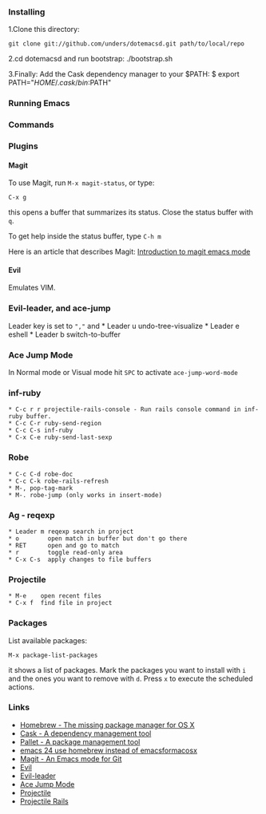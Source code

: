### Installing
1.Clone this directory:

    git clone git://github.com/unders/dotemacsd.git path/to/local/repo

2.cd dotemacsd and run bootstrap:
    ./bootstrap.sh

3.Finally: Add the Cask dependency manager to your $PATH:
    $ export PATH="$HOME/.cask/bin:$PATH"

### Running Emacs


### Commands


### Plugins

#### Magit
To use Magit, run `M-x magit-status`, or type:

    C-x g

this opens a buffer that summarizes its
status. Close the status buffer with `q`.

To get help inside the status buffer, type `C-h m`

Here is an article that describes Magit: [Introduction to magit emacs mode](http://www.masteringemacs.org/articles/2013/12/06/introduction-magit-emacs-mode-git)


#### Evil
Emulates VIM.

### Evil-leader, and ace-jump
Leader key is set to `","` and
    * Leader u undo-tree-visualize
    * Leader e eshell
    * Leader b switch-to-buffer

### Ace Jump Mode
In Normal mode or Visual mode hit `SPC` to activate `ace-jump-word-mode`

### inf-ruby
    * C-c r r projectile-rails-console - Run rails console command in inf-ruby buffer.
    * C-c C-r ruby-send-region
    * C-c C-s inf-ruby
    * C-x C-e ruby-send-last-sexp

### Robe
    * C-c C-d robe-doc
    * C-c C-k robe-rails-refresh
    * M-, pop-tag-mark
    * M-. robe-jump (only works in insert-mode)

### Ag - reqexp
    * Leader m reqexp search in project
    * o        open match in buffer but don't go there
    * RET      open and go to match
    * r        toggle read-only area
    * C-x C-s  apply changes to file buffers

### Projectile
    * M-e    open recent files
    * C-x f  find file in project

### Packages
List available packages:

    M-x package-list-packages

it shows a list of packages.
Mark the packages you want to install with `i` and
the ones you want to remove with `d`. Press `x` to
execute the scheduled actions.


### Links
 * [Homebrew - The missing package manager for OS X](http://brew.sh/)
 * [Cask - A dependency management tool](http://cask.github.io/)
 * [Pallet - A package management tool](https://github.com/rdallasgray/pallet)
 * [emacs 24 use homebrew instead of emacsformacosx](http://struct.tumblr.com/post/46754394733/emacs-24-use-homebrew-instead-of-emacsformacosx)
 * [Magit - An Emacs mode for Git](https://github.com/magit/magit)
 * [Evil](http://www.emacswiki.org/emacs/Evil)
 * [Evil-leader](https://github.com/cofi/evil-leader)
 * [Ace Jump Mode](https://github.com/winterTTr/ace-jump-mode)
 * [Projectile](http://batsov.com/projectile)
 * [Projectile Rails](https://github.com/asok/projectile-rails)
